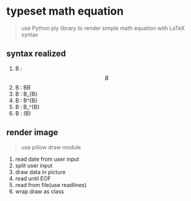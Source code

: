 # typeset math equation
> use Python ply library to render simple math equation with LaTeX syntax

## syntax realized
1. B : $$ B $$
2. B : BB
3. B : B_{B}
4. B : B^{B}
5. B : B_^{B}
6. B : (B)

## render image
> use pillow draw module  
1. read date from user input
2. split user input
3. draw data in picture 
4. read until EOF
5. read from file(use readlines)
6. wrap draw as class
